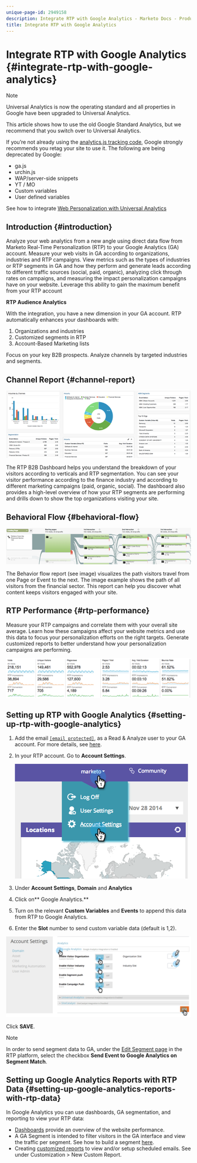 ```yaml
---
unique-page-id: 2949158
description: Integrate RTP with Google Analytics - Marketo Docs - Product Documentation
title: Integrate RTP with Google Analytics
---
```


# Integrate RTP with Google Analytics {#integrate-rtp-with-google-analytics}

>[!NOTE]
>
>Universal Analytics is now the operating standard and all properties in Google have been upgraded to Universal Analytics.
>
>This article shows how to use the old Google Standard Analytics, but we recommend that you switch over to Universal Analytics.
>
>If you’re not already using the [analytics.js tracking code](https://developers.google.com/analytics/devguides/collection/analyticsjs/), Google strongly recommends you retag your site to use it. The following are being deprecated by Google:
>
>* ga.js
>* urchin.js
>* WAP/server-side snippets
>* YT / MO
>* Custom variables
>* User defined variables
>
>See how to integrate [Web Personalization with Universal Analytics](integrate-rtp-with-google-universal-analytics.md)

## Introduction {#introduction}

Analyze your web analytics from a new angle using direct data flow from Marketo Real-Time Personalization (RTP) to your Google Analytics (GA) account. Measure your web visits in GA according to organizations, industries and RTP campaigns. View metrics such as the types of industries or RTP segments in GA and how they perform and generate leads according to different traffic sources (social, paid, organic), analyzing click through rates on campaigns, and measuring the impact personalization campaigns have on your website. Leverage this ability to gain the maximum benefit from your RTP account

**RTP Audience Analytics**

With the integration, you have a new dimension in your GA account. RTP automatically enhances your dashboards with:

1. Organizations and industries
1. Customized segments in RTP
1. Account-Based Marketing lists  

Focus on your key B2B prospects. Analyze channels by targeted industries and segments.

## Channel Report {#channel-report}

![](assets/image2014-11-28-16-3a39-3a28.png)

The RTP B2B Dashboard helps you understand the breakdown of your visitors according to verticals and RTP segmentation. You can see your visitor performance according to the finance industry and according to different marketing campaigns (paid, organic, social). The dashboard also provides a high-level overview of how your RTP segments are performing and drills down to show the top organizations visiting your site.

## Behavioral Flow {#behavioral-flow}

![](assets/image2014-11-28-16-3a40-3a43.png)

The Behavior flow report (see image) visualizes the path visitors travel from one Page or Event to the next. The image example shows the path of all visitors from the financial sector. This report can help you discover what content keeps visitors engaged with your site.

## RTP Performance {#rtp-performance}

Measure your RTP campaigns and correlate them with your overall site average. Learn how these campaigns affect your website metrics and use this data to focus your personalization efforts on the right targets. Generate customized reports to better understand how your personalization campaigns are performing.

![](assets/image2014-11-28-16-3a47-3a0.png)

## Setting up RTP with Google Analytics {#setting-up-rtp-with-google-analytics}

1. Add the email [`[email protected]`](http://docs.marketo.com/cdn-cgi/l/email-protection#99ebede9b7fef8abd9f4f8ebf2fcedf6b7faf6f4), as a Read & Analyze user to your GA account. For more details, see [here](https://support.google.com/analytics/answer/2884495?hl=en).
1. In your RTP account. Go to **Account Settings**.

   ![](assets/image2014-11-28-16-3a54-3a40.png)

1. Under **Account Settings**, **Domain** and **Analytics**
1. Click on** Google Analytics.**
1. Turn on the relevant **Custom Variables** and **Events** to append this data from RTP to Google Analytics.
1. Enter the **Slot** number to send custom variable data (default is 1,2).

![](assets/image2014-11-28-17-3a0-3a17.png)

Click **SAVE**.

>[!NOTE]
>
>In order to send segment data to GA, under the [Edit Segment page](../../../../product-docs/web-personalization/using-web-segments/create-a-basic-web-segment.md) in the RTP platform, select the checkbox **Send Event to Google Analytics on Segment Match**.

## Setting up Google Analytics Reports with RTP Data {#setting-up-google-analytics-reports-with-rtp-data}

In Google Analytics you can use dashboards, GA segmentation, and reporting to view your RTP data:

* [Dashboards](https://support.google.com/analytics/answer/1068216?hl=en) provide an overview of the website performance.
* A GA Segment is intended to filter visitors in the GA interface and view the traffic per segment. See how to build a segment [here](https://support.google.com/analytics/answer/3124493?hl=en).
* Creating [customized reports](https://support.google.com/analytics/answer/1033013?hl=en) to view and/or setup scheduled emails. See under Customization > New Custom Report.

